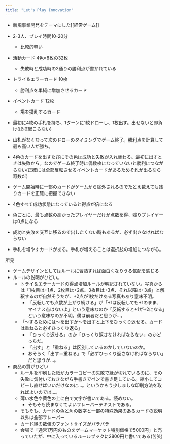 ```yaml
---
title: "Let's Play Innovation"
---
```


- 新規事業開発をテーマにした[[経営ゲーム]]
- 2-3人、プレイ時間10-20分
    - 比較的軽い

- 活動カード 4色×8枚の32枚
    - 失敗時と成功時の2通りの勝利点が書かれている
- トライ＆エラーカード 10枚
    - 勝利点を単純に増加させるカード
- イベントカード 12枚
    - 場を擾乱するカード

- 最初に4枚の手札を持ち、1ターンに1枚ドローし、1枚出す。出せないと即負け(ほぼ起こらない)
- 山札がなくなって次のドローのタイミングでゲーム終了。勝利点を計算して最も高い人が勝ち。
- 4色のカードを出すたびにその色は成功と失敗が入れ替わる。最初に出すときは失敗から。なのでゲーム終了時に偶数枚になっていないと勝利につながらない(正確には全部反転させるイベントカードがあるためそれが出るなら奇数だ)
- ゲーム開始時に一部のカードがゲームから除外されるのでたとえ数えても残りカードを正確に把握できない
- 4色すべて成功状態になっていると得点が倍になる
- 色ごとに、最も点数の高かったプレイヤーだけが点数を得、残りプレイヤーは0点になる
- 成功と失敗を交互に移るので出したくない時もあるが、必ず出さなければならない
- 手札を増やすカードがある。手札が増えることは選択肢の増加につながる。

所見
- ゲームデザインとしてはルールに習熟すれば面白くなりうる気配を感じる
- ルールの説明がひどい。
    - トライ＆エラーカードの得点増加ルールが明記されていない。写真からは「1枚目は+1点、2枚目は+2点、3枚目は+3点、それ以降は+3点」と解釈するのが自然そうだが、+2点が1枚だけある写真もあり意味不明。
        - 「反転しても点数が上がり続ける」が「+1は反転しても+1のまま、マイナス点はないよ」という意味なのか「反転すると+1が+2になる」という意味なのか不明。僕は前者だと思うが…。
    - 「～するためには～を出すか～を出すと上下をひっくり返せる。カードは重ねると必ずひっくり返る」
        - 「ひっくり返せる」のか「ひっくり返さなければならない」のかどっちだ。
        - 「出す」と「重ねる」は区別しているのかしていないのか。
        - おそらく「出す＝重ねる」で「必ずひっくり返さなければならない」だと思うが…。
- 商品の質がひどい
    - ルールを印刷した紙がカラーコピーの失敗で縁が切れているのに、その失敗に気付いておきながら手書きでペンで書き足している。縮小してコピーし直せばいいだけなのに…。というかもう少しましな印刷方法を取ればよいのでは…。
    - 薄い水色や黄色の上に白で文字が書いてある。読めない。
        - そもそも読まなくてよいフレーバーテキストである。
    - そもそも、カードの色と角の数字と一部の特殊効果のあるカードの説明以外は全部フレーバー
    - カード縁の数値のフォントサイズがバラバラ
    - 会場で「通常1万円のものをゲームマーケット特別価格で5000円」と売っていたが、中に入っているルールブックに2800円と書いてある(苦笑)

